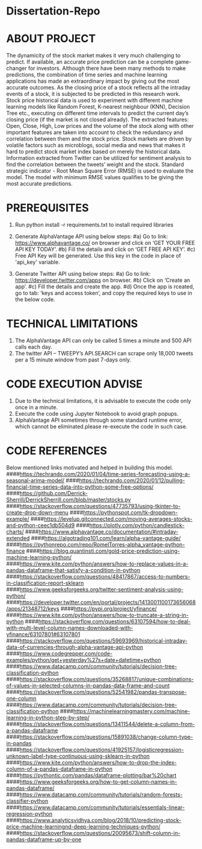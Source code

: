 # Dissertation-Repo

#   ABOUT PROJECT   #
 The dynamicity of the stock market makes it very much challenging to predict. If available, an accurate price prediction 
 can be a complete game-changer for investors. Although there have been many methods to make predictions, the combination 
 of time series and machine learning applications has made an extraordinary impact by giving out the most accurate outcomes. 
 As the closing price of a stock reflects all the intraday events of a stock, it is subjected to be predicted in this research 
 work. Stock price historical data is used to experiment with different machine learning models like Random Forest, K-nearest 
 neighbour (KNN), Decision Tree etc., executing on different time intervals to predict the current day’s closing 
 price (if the market is not closed already). The extracted features: Open, Close, High, Low prices and the volume of the stock 
 along with other important features are taken into account to check the redundancy and correlation between them and the stock 
 price. Stock markets are driven by volatile factors such as microblogs, social media and news that makes it hard to predict 
 stock market index based on merely the historical data. Information extracted from Twitter can be utilized for sentiment analysis
 to find the correlation between the tweets’ weight and the stock. Standard strategic indicator - Root Mean Square Error (RMSE) 
 is used to evaluate the model. The model with minimum RMSE values qualifies to be giving the most accurate predictions.

#   PREREQUISITES   # 
 1) Run python install -r requirements.txt to install required libraries
 2) Generate AlphaVantage API using below steps: 
    #a) Go to link: https://www.alphavantage.co/ on browser and click on ‘GET YOUR FREE API KEY TODAY’. 
    #b) Fill the details and click on ‘GET FREE API KEY’. 
    #c) Free API Key will be generated. Use this key in the code in place of 'api_key' variable.

 3) Generate Twitter API using below steps: 
    #a) Go to link: https://developer.twitter.com/apps on browser. 
    #b) Click on ‘Create an app’. 
    #c) Fill the details and create the app. 
    #d) Once the app is rceated, go to tab: ‘keys and access token’, and copy the required keys to use in the below code.

#   TECHNICAL LIMITATIONS   #
 1) The AlphaVantage API can only be called 5 times a minute and 500 API calls each day. 
 2) The twitter API – TWEEPY’s API.SEARCH can scrape only 18,000 tweets per a 15 minute window from past 7-days only.

#   CODE EXECUTION ADVISE   #
 1) Due to the technical limitations, it is advisable to execute the code only once in a minute.
 2) Execute the code using Jupyter Notebook to avoid graph popups.
 3) AlphaVantage API sometimes through some standard runtime error, which cannot be eliminated.please re-execute the code in such case.

#   CODE REFERENCES #
 Below mentioned links motivated and helped in building this model.
####https://techrando.com/2020/01/04/time-series-forecasting-using-a-seasonal-arima-model/
####https://techrando.com/2020/01/12/pulling-financial-time-series-data-into-python-some-free-options/
####https://github.com/Derrick-Sherrill/DerrickSherrill.com/blob/master/stocks.py
####https://stackoverflow.com/questions/47735793/using-tkinter-to-create-drop-down-menu
####https://pythonspot.com/tk-dropdown-example/
####https://levelup.gitconnected.com/moving-averages-stocks-and-python-ceec1db504d9
####https://plotly.com/python/candlestick-charts/
####https://www.alphavantage.co/documentation/#intraday-extended
####https://algotrading101.com/learn/alpha-vantage-guide/
####https://pythonrepo.com/repo/RomelTorres-alpha_vantage-python-finance
####https://blog.quantinsti.com/gold-price-prediction-using-machine-learning-python/
####https://www.kite.com/python/answers/how-to-replace-values-in-a-pandas-dataframe-that-satisfy-a-condition-in-python
####https://stackoverflow.com/questions/48417867/access-to-numbers-in-classification-report-sklearn
####https://www.geeksforgeeks.org/twitter-sentiment-analysis-using-python/
####https://developer.twitter.com/en/portal/projects/1413001100173656068/apps/21348712/keys
####https://pypi.org/project/yfinance/
####https://www.kite.com/python/answers/how-to-truncate-a-string-in-python
####https://stackoverflow.com/questions/63107594/how-to-deal-with-multi-level-column-names-downloaded-with-yfinance/63107801#63107801
####https://stackoverflow.com/questions/59693969/historical-intraday-data-of-currencies-through-alpha-vantage-api-python
####https://www.codegrepper.com/code-examples/python/get+yesterday%27s+date+datetime+python
####https://www.datacamp.com/community/tutorials/decision-tree-classification-python
####https://stackoverflow.com/questions/35268817/unique-combinations-of-values-in-selected-columns-in-pandas-data-frame-and-count
####https://stackoverflow.com/questions/52541982/pandas-transpose-one-column
####https://www.datacamp.com/community/tutorials/decision-tree-classification-python
####https://machinelearningmastery.com/machine-learning-in-python-step-by-step/
####https://stackoverflow.com/questions/13411544/delete-a-column-from-a-pandas-dataframe
####https://stackoverflow.com/questions/15891038/change-column-type-in-pandas
####https://stackoverflow.com/questions/41925157/logisticregression-unknown-label-type-continuous-using-sklearn-in-python
####https://www.kite.com/python/answers/how-to-drop-the-index-column-of-a-pandas-dataframe-in-python
####https://pythontic.com/pandas/dataframe-plotting/bar%20chart
####https://www.geeksforgeeks.org/how-to-get-column-names-in-pandas-dataframe/
####https://www.datacamp.com/community/tutorials/random-forests-classifier-python
####https://www.datacamp.com/community/tutorials/essentials-linear-regression-python
####https://www.analyticsvidhya.com/blog/2018/10/predicting-stock-price-machine-learningnd-deep-learning-techniques-python/
####https://stackoverflow.com/questions/20095673/shift-column-in-pandas-dataframe-up-by-one
